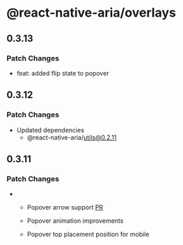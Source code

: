 # @react-native-aria/overlays

## 0.3.13

### Patch Changes

- feat: added flip state to popover

## 0.3.12

### Patch Changes

- Updated dependencies
  - @react-native-aria/utils@0.2.11

## 0.3.11

### Patch Changes

- - Popover arrow support [PR](https://github.com/gluestack/gluestack-ui/pull/1677)
  - Popover animation improvements

  - Popover top placement position for mobile
